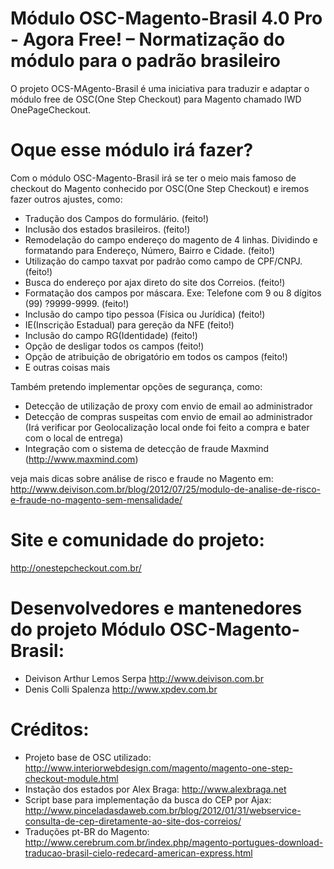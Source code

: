 Módulo OSC-Magento-Brasil 4.0 Pro - Agora Free! – Normatização do módulo para o padrão brasileiro
=================
O projeto OCS-MAgento-Brasil é uma iniciativa para traduzir e adaptar o módulo free de OSC(One Step Checkout) para Magento chamado IWD OnePageCheckout. 

Oque esse módulo irá fazer?
=================
Com o módulo OSC-Magento-Brasil irá se ter o meio mais famoso de checkout do Magento conhecido por OSC(One Step Checkout) e iremos fazer outros ajustes, como:

* Tradução dos Campos do formulário. (feito!)
* Inclusão dos estados brasileiros. (feito!)
* Remodelação do campo endereço do magento de 4 linhas. Dividindo e formatando para Endereço, Número, Bairro e Cidade. (feito!)
* Utilização do campo taxvat por padrão como campo de CPF/CNPJ. (feito!)
* Busca do endereço por ajax direto do site dos Correios. (feito!)
* Formatação dos campos por máscara. Exe: Telefone com 9 ou 8 dígitos (99) ?9999-9999. (feito!)
* Inclusão do campo tipo pessoa (Física ou Jurídica) (feito!)
* IE(Inscrição Estadual) para gereção da NFE (feito!)
* Inclusão do campo RG(Identidade) (feito!)
* Opção de desligar todos os campos (feito!)
* Opção de atribuição de obrigatório em todos os campos (feito!)
* E outras coisas mais

Também pretendo implementar opções de segurança, como:

* Detecção de utilização de proxy com envio de email ao administrador
* Detecção de compras suspeitas com envio de email ao administrador (Irá verificar por Geolocalização local onde foi feito a compra e bater com o local de entrega)
* Integração com o sistema de detecção de fraude Maxmind (http://www.maxmind.com)

veja mais dicas sobre análise de risco e fraude no Magento em:
http://www.deivison.com.br/blog/2012/07/25/modulo-de-analise-de-risco-e-fraude-no-magento-sem-mensalidade/

Site e comunidade do projeto:
=================
http://onestepcheckout.com.br/

Desenvolvedores e mantenedores do projeto Módulo OSC-Magento-Brasil:
=================
* Deivison Arthur Lemos Serpa 
http://www.deivison.com.br
* Denis Colli Spalenza 
http://www.xpdev.com.br

Créditos:
=================
* Projeto base de OSC utilizado: http://www.interiorwebdesign.com/magento/magento-one-step-checkout-module.html
* Instação dos estados por Alex Braga: http://www.alexbraga.net
* Script base para implementação da busca do CEP por Ajax: http://www.pinceladasdaweb.com.br/blog/2012/01/31/webservice-consulta-de-cep-diretamente-ao-site-dos-correios/
* Traduções pt-BR do Magento: http://www.cerebrum.com.br/index.php/magento-portugues-download-traducao-brasil-cielo-redecard-american-express.html

